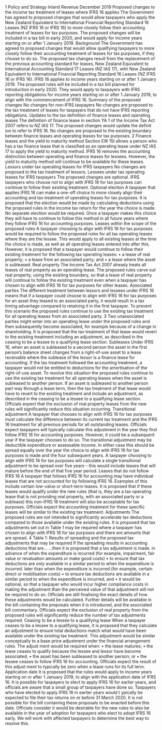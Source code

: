 1 Policy and Strategy Inland Revenue December 2019 Proposed changes to the income tax treatment of leases where IFRS 16 applies The Government has agreed to proposed changes that would allow taxpayers who apply the New Zealand Equivalent to International Financial Reporting Standard 16 Leases (NZ IFRS 16 or IFRS 16) to more closely follow their accounting treatment of leases for tax purposes. The proposed changes will be included in a tax bill in early 2020, and would apply for income years starting on or after 1 January 2019. Background The Government has agreed to proposed changes that would allow qualifying taxpayers to more closely follow their accounting treatment of leases for tax purposes, if they choose to do so. The proposed tax changes result from the replacement of the previous accounting standard for leases, New Zealand Equivalent to International Accounting Standard 17 Leases (NZ IAS 17), with New Zealand Equivalent to International Financial Reporting Standard 16 Leases (NZ IFRS 16 or IFRS 16). IFRS 16 applies to income years starting on or after 1 January 2019. The proposed rules will be included in a tax bill planned for introduction in early 2020. They would apply to taxpayers with IFRS reporting obligations for income years starting on or after 1 January 2019, to align with the commencement of IFRS 16. Summary of the proposed changes No changes for non-IFRS taxpayers No changes are proposed to the tax treatment of leases for taxpayers that do not have IFRS reporting obligations. Updates to the tax definition of finance leases and operating leases The definition of finance lease in section YA 1 of the Income Tax Act 2007 refers to NZ IAS 17. The proposed changes would update the definit ion to refer to IFRS 16. No changes are proposed to the existing boundary between finance leases and operating leases for tax purposes. 2 Finance leases and the yield to maturity method Section EW 15I allows a person who has a tax finance lease that is classified as an operating lease under NZ IAS 17 to apply the yield to maturity method. IFRS 16 removes the accounting distinction between operating and finance leases for lessees. However, the yield to maturity method will continue to be available for these leases. Lessors under tax operating leases for IFRS taxpayers No changes are proposed to the tax treatment of lessors. Lessees under tax operating leases for IFRS taxpayers The proposed changes are optional. IFRS taxpayers who choose not to align with IFRS 16 for tax purposes can continue to follow their existing treatment. Optional election A taxpayer that applies IFRS 16 can make a one-off choice to more closely align their accounting and tax treatment of operating leases for tax purposes. It is proposed that the election would be made by calculating deductions using the proposed rules in the income tax return for the year the choice is made. No separate election would be required. Once a taxpayer makes this choice they will have to continue to follow this method in all future years where they follow IFRS 16 for accounting purposes. Leases within the scope of the proposed rules A taxpayer choosing to align with IFRS 16 for tax purposes would be required to follow the proposed rules for all tax operating leases where they are the lessee. This would apply to all existing leases at the time the choice is made, as well as all operating leases entered into after this. However, it is proposed that a taxpayer would continue to follow their existing treatment for the following tax operating leases: • a lease of real property; • a lease from an associated party; and • a lease where the asset is subleased. Real property The Income Tax Act 2007 already treats all leases of real property as an operating lease. The proposed rules carve out real property, using the existing boundary, so that a lease of real property will continue to follow the existing treatment even when a taxpayer has chosen to align with IFRS 16 for tax purposes for other leases. Associated parties The different treatment between lessors and lessees under IFRS 16 means that if a taxpayer could choose to align with IFRS 16 for tax purposes for an asset they leased to an associated party, it would result in a tax timing advantage compared to retaining it in the first taxpayer. To prevent this scenario the proposed rules continue to use the existing tax treatment for all operating leases from an associated party. 3 Two unassociated parties might enter into an operating lease under the proposed rules and then subsequently become associated, for example because of a change in shareholding. It is proposed that the tax treatment of that lease would revert to the existing treatment including an adjustment, as described in the ceasing to be a lessee to a qualifying lease section. Subleases Under IFRS 16, when an asset is subleased to a second person the asset in the first person’s balance sheet changes from a right-of-use asset to a lease receivable where the sublease of the lessor is a finance lease for accounting. If the tax treatment followed the accounting treatment, a taxpayer would not be entitled to deductions for the amortisation of the right-of-use asset. To resolve this situation the proposed rules continue to use the existing tax treatment for all operating leases when the asset is subleased to another person. If an asset is subleased to another person part way through a lease term, then the tax treatment of that lease would have to revert to the existing treatment and include an adjustment, as described in the ceasing to be a lessee to a qualifying lease section. Officials expect that the exclusion of real property leases from the new rules will significantly reduce this situation occurring. Transitional adjustment A taxpayer that chooses to align with IFRS 16 for tax purposes must calculate the difference between its current tax treatment and the IFRS 16 treatment for all previous periods for all outstanding leases. Officials expect taxpayers will typically calculate this adjustment in the year they first follow IFRS 16 for accounting purposes. However, it could be a subsequent year if the taxpayer chooses to do so. The transitional adjustment may be deductible expenditure or assessable income. In either case this should be spread equally over the year the choice to align with IFRS 16 for tax purposes is made and the four subsequent years. A taxpayer choosing to align with IFRS 16 for tax purposes will calculate a single transitional adjustment to be spread over five years – this would include leases that will mature before the end of that five year period. Leases that do not follow IFRS 16 A taxpayer that follows IFRS 16 for accounting may have individual leases that are not accounted for by following IFRS 16. Examples of this include certain low-value or short-term leases. It is proposed that if these leases would qualify under the new rules (that is, they are a tax operating lease that is not providing real property, with an associated party or a sublease) this non-IFRS 16 treatment will also be acceptable for tax purposes. Officials expect the accounting treatment for these specific leases will be similar to the existing tax treatment. Adjustments The proposed rules are not intended to significantly accelerate tax deductions compared to those available under the existing rules. It is proposed that tax adjustments set out in Table 1 may be required where a taxpayer has chosen to align with IFRS 16 for tax purposes and there are amounts that are spread. 4 Table 1: Results of spreading and the proposed tax adjustments that may be required If the spreading results in accounting deductions that are... ...then it is proposed that a tax adjustment is made. in advance of when the expenditure is incurred (for example, impairment, fair value or revaluation amounts or make good costs) • to ensure that tax deductions are only available in a similar period to when the expenditure is incurred. later than when the expenditure is incurred (for example, certain direct or mobilisation costs) • to ensure tax deductions are available in a similar period to when the expenditure is incurred, and • it would be optional, so that a taxpayer who would incur higher compliance costs in making the adjustment than the perceived value of that adjustment will not be required to do so. Officials are still finalising the exact details of how these adjustments would be calculated. Further details will be available in the bill containing the proposals when it is introduced, and the associated bill commentary. Officials expect the exclusion of real property from the proposed rules will significantly reduce the number of tax adjustments required. Ceasing to be a lessee to a qualifying lease When a taxpayer ceases to be a lessee to a qualifying lease, it is proposed that they calculate an adjustment to ensure total deductions match what would have been available under the existing tax treatment. This adjustment would be similar conceptually to a base price adjustment under the financial arrangement rules. The adjust ment would be required when: • the lease matures; • the lease ceases to qualify because the lessee and lessor have become associated; • the asset has been subleased to another person; or • the lessee ceases to follow IFRS 16 for accounting. Officials expect the result of this adjust ment to typically be zero when a lease runs for its full term. Application date It is proposed that the rules would apply to income years starting on or after 1 January 2019, to align with the application date of IFRS 16. It is possible for taxpayers to elect to apply IFRS 16 for earlier years, and officials are aware that a small group of taxpayers have done so. Taxpayers who have elected to apply IFRS 16 in earlier years would t ypically be expected to file their tax returns on or before 31 March 2020. It is not possible for the bill containing these proposals to be enacted before this date. Officials consider it would be desirable for the new rules to also be available in the year of adoption for taxpayers who elect to adopt IFRS 16 early. We will work with affected taxpayers to determine the best way to resolve this.